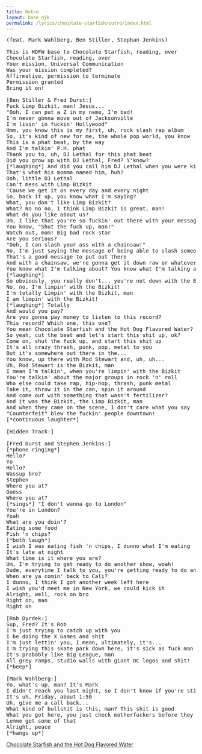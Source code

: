 ```yaml
---
title: Outro
layout: base.njk
permalink: /lyrics/chocolate-starfish/outro/index.html
---
```

<pre>
(feat. Mark Wahlberg, Ben Stiller, Stephan Jenkins)

This is HDFW base to Chocolate Starfish, reading, over
Chocolate Starfish, reading, over
Your mission, Universal Communication
Was your mission completed?
Affirmative, permission to terminate
Permission granted
Bring it on!

[Ben Stiller & Fred Durst:]
Fuck Limp Bizkit, man! Jesus...
"Ooh, I can put a Z in my name, I'm bad!
I'm never gonna move out of Jacksonville
I'm livin' in fuckin' Hollywood"
Hmm, you know this is my first, uh, rock slash rap album
So, it's kind of new for me, the whole pop world, you know
This is a phat beat, by the way
And I'm talkin' P.H. phat
Thank you to, uh, DJ Lethal for this phat beat
Did you grow up with DJ Lethal, Fred? Y'know?
[*laughing*] And did you call him DJ Lethal when you were kids?
That's what his momma named him, huh?
Ooh, little DJ Lethal
Can't mess with Limp Bizkit
'Cause we get it on every day and every night
So, back it up, you know what I'm saying?
What, you don't like Limp Bizkit?
What? No no no, I think Limp Bizkit is great, man!
What do you like about us?
Um, I like that you're so fuckin' out there with your message
You know, "Shut the fuck up, man!"
Watch out, mom! Big bad rock star
Are you serious?
"Ooh, I can slash your ass with a chainsaw!"
No, I'm just saying the message of being able to slash someone's ass
That's a good message to put out there
And with a chainsaw, we're gonna get it down raw or whatever
You know what I'm talking about? You know what I'm talking about, right?
[*laughing*]
So obviously, you really don't... you're not down with the Bizkit
No, no, I'm limpin' with the Bizkit!
I'm totally Limpin' with the Bizkit, man
I am limpin' with the Bizkit!
[*laughing*] Totally
And would you pay?
Are you gonna pay money to listen to this record?
This record? Which one, this one?
You mean Chocolate Starfish and the Hot Dog Flavored Water? Haha!
So yeah, cut the beat and let's start this shit up, ok?
Come on, shut the fuck up, and start this shit up
It's all crazy thrash, punk, pop, metal to you
But it's somewhere out there in the...
You know, up there with Rod Stewart and, uh, uh...
Uh, Rod Stewart is the Bizkit, man
I mean I'm talkin', when you're limpin' with the Bizkit
You're talkin' about the major groups in rock 'n' roll
Who else could take rap, hip-hop, thrash, punk metal
Take it, throw it in the can, spin it around
And come out with something that wasn't fertilizer?
And it was the Bizkit, the Limp Bizkit, man
And when they came on the scene, I don't care what you say
"Counterfeit" blew the fuckin' people downtown!
[*continuous laughter*]

[Hidden Track:]

[Fred Durst and Stephen Jenkins:]
[*phone ringing*]
Hello?
Yo
Hello?
Wassup bro?
Stephen
Where you at?
Guess
Where you at?
[*sings*] "I don't wanna go to London"
You're in London?
Yeah
What are you doin'?
Eating some food
Fish 'n chips?
[*both laugh*]
I wish I was eating fish 'n chips, I dunno what I'm eating
It's late at night
What time is it where you are?
Um, I'm trying to get ready to do another show, woah!
Dude, everytime I talk to you, you're getting ready to do another show
When are ya comin' back to Cali?
I dunno, I think I got another week left here
I wish you'd meet me in New York, we could kick it
Alright, well, rock on bro
Right on, man
Right on

[Rob Dyrdek:]
Sup, Fred? It's Rob
I'm just trying to catch up with you
I be doing the X Games and shit
I'm just lettin' you, I mean, ultimately, it's...
I'm trying this skate park down here, it's sick as fuck man
It's probably like Big League, man
All grey ramps, studio walls with giant DC logos and shit!
[*beep*]

[Mark Wahlberg:]
Yo, what's up, man? It's Mark
I didn't reach you last night, so I don't know if you're still in New York
It's uh, Friday, about 1:50
Uh, give me a call back...
What kind of bullshit is this, man? This shit is good
What you got here, you just check motherfuckers before they call? Lemme know what that shit is, man
Lemme get some of that
Alright, peace
[*hangs up*]
</pre>

[Chocolate Starfish and the Hot Dog Flavored Water](/lyrics/chocolate-starfish/)

